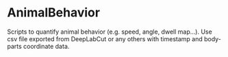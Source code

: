 # AnimalBehavior
Scripts to quantify animal behavior (e.g. speed, angle, dwell map...). Use csv file  exported from DeepLabCut or any others with timestamp and body-parts coordinate data.
